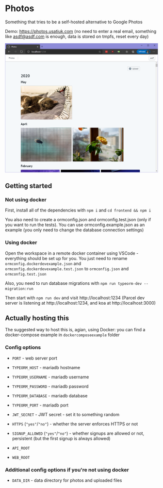 # Photos

Something that tries to be a self-hosted alternative to Google Photos

Demo: https://photos.usatiuk.com
(no need to enter a real email, something like asdf@asdf.com is enough, data is stored on tmpfs, reset every day)

![screenshot](docs/s1.png)

## Getting started

### Not using docker

First, install all of the dependencies with `npm i` and `cd frontend && npm i`

You also need to create a ormconfig.json and ormconfig.test.json (only if you
want to run the tests). You can use ormconfig.example.json as an example (you
only need to change the database connection settings)

### Using docker

Open the workspace in a remote docker container using VSCode - everything should
be set up for you. You just need to rename `ormconfig.dockerdevexample.json` and
`ormconfig.dockerdevexample.test.json` to `ormconfig.json` and
`ormconfig.test.json`

Also, you need to run database migrations with
`npm run typeorm-dev -- migration:run`

Then start with `npm run dev` and visit http://localhost:1234 (Parcel dev server
is listening at http://localhost:1234, and koa at http://localhost:3000)

## Actually hosting this

The suggested way to host this is, agian, using Docker: you can find a
docker-compose example in `dockercomposeexample` folder

### Config options

* `PORT` - web server port

* `TYPEORM_HOST` - mariadb hostname

* `TYPEORM_USERNAME` - mariadb username

* `TYPEORM_PASSWORD` - mariadb password

* `TYPEORM_DATABASE` - mariadb database

* `TYPEORM_PORT` - mariadb port

* `JWT_SECRET` - JWT secret - set it to something random

* `HTTPS` (`"yes"`/`"no"`) - whether the server enforces HTTPS or not

* `SIGNUP_ALLOWED` (`"yes"`/`"no"`) - whether signups are allowed or not, persistent (but the first signup is always allowed)

* `API_ROOT`

* `WEB_ROOT`

### Additional config options if you're not using docker

* `DATA_DIR` - data directory for photos and uploaded files
